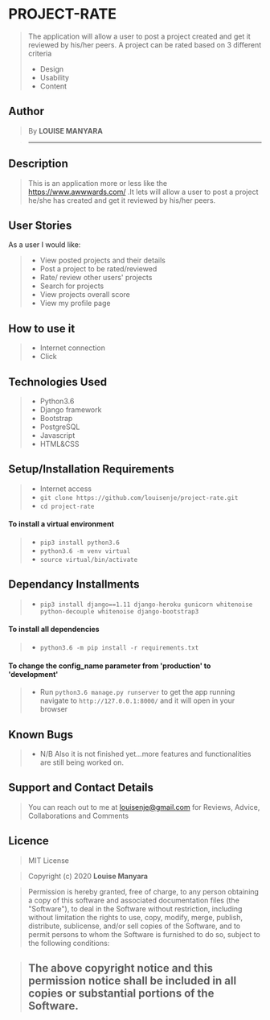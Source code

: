 

# PROJECT-RATE 

>   The application will allow a user to post a project created and get it reviewed by his/her peers.
>   A project can be rated based on 3 different criteria
 >   * Design
  >  * Usability
   > * Content

## Author

> By **LOUISE MANYARA**

> -----------------------------------------------------------

## Description

> This is an application more or less like the https://www.awwwards.com/ .It lets will allow a user to post a project he/she has created and get it reviewed by his/her peers.

## User Stories

As a user I would like:

> * View posted projects and their details
> * Post a project to be rated/reviewed
> * Rate/ review other users' projects
> * Search for projects 
> * View projects overall score
> * View my profile page
## How to use it

> * Internet connection
> * Click 

## Technologies Used

> * Python3.6
> * Django framework
> * Bootstrap
> * PostgreSQL
> * Javascript
> * HTML&CSS

## Setup/Installation Requirements

> * Internet access
> * ```git clone https://github.com/louisenje/project-rate.git```
> * ```cd project-rate```

#### To install a virtual environment

> * ```pip3 install python3.6```
> * ```python3.6 -m venv virtual```
> * ```source virtual/bin/activate```

## Dependancy Installments

> * ```pip3 install django==1.11 django-heroku gunicorn whitenoise python-decouple whitenoise django-bootstrap3```

#### To install all dependencies

> * ```python3.6 -m pip install -r requirements.txt```

#### To change the config_name parameter from 'production' to 'development'

> * Run ```python3.6 manage.py runserver``` to get the app running  navigate to ```http://127.0.0.1:8000/``` and it will open in your browser


<!-- ## Specifications

> * To see the projects specifications refer to the [SPECS.md](SPECS.md) file for more details. -->

## Known Bugs


> * N/B Also it is not finished yet...more features and functionalities are still being worked on.

## Support and Contact Details

> You can reach out to me at  louisenje@gmail.com
for Reviews, Advice, Collaborations and Comments

## Licence

> MIT License

> Copyright (c) 2020 **Louise Manyara**

> Permission is hereby granted, free of charge, to any person obtaining a copy
of this software and associated documentation files (the "Software"), to deal
in the Software without restriction, including without limitation the rights
to use, copy, modify, merge, publish, distribute, sublicense, and/or sell
copies of the Software, and to permit persons to whom the Software is
furnished to do so, subject to the following conditions:

> The above copyright notice and this permission notice shall be included in all
copies or substantial portions of the Software.
> --------------------------------------------------------